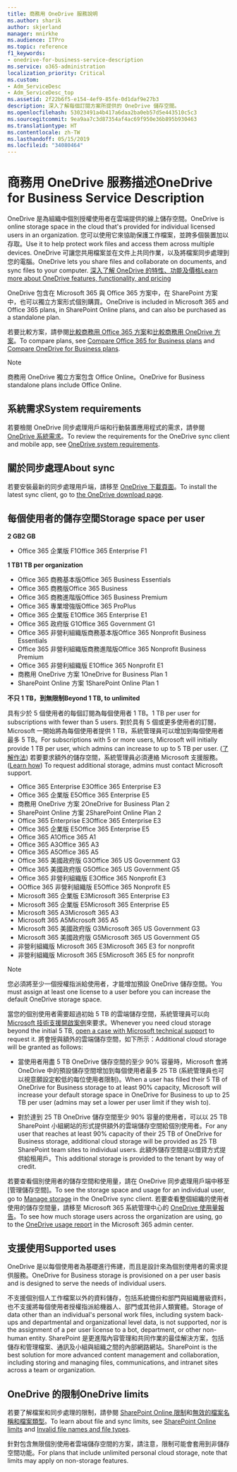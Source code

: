 ```yaml
---
title: 商務用 OneDrive 服務說明
ms.author: sharik
author: skjerland
manager: mnirkhe
ms.audience: ITPro
ms.topic: reference
f1_keywords:
- onedrive-for-business-service-description
ms.service: o365-administration
localization_priority: Critical
ms.custom:
- Adm_ServiceDesc
- Adm_ServiceDesc_top
ms.assetid: 2f22b6f5-e154-4ef9-85fe-0d1daf9e27b3
description: 深入了解每個訂閱方案所提供的 OneDrive 儲存空間。
ms.openlocfilehash: 53023491a4b417a6daa2ba0eb57d5e443510c5c3
ms.sourcegitcommit: 9ea9aa7c3d87354af4ac69f950e36b895b930463
ms.translationtype: HT
ms.contentlocale: zh-TW
ms.lasthandoff: 05/15/2019
ms.locfileid: "34080464"
---
```

# <a name="onedrive-for-business-service-description"></a><span data-ttu-id="d2159-103">商務用 OneDrive 服務描述</span><span class="sxs-lookup"><span data-stu-id="d2159-103">OneDrive for Business Service Description</span></span>

<span data-ttu-id="d2159-104">OneDrive 是為組織中個別授權使用者在雲端提供的線上儲存空間。</span><span class="sxs-lookup"><span data-stu-id="d2159-104">OneDrive is online storage space in the cloud that's provided for individual licensed users in an organization.</span></span> <span data-ttu-id="d2159-105">您可以使用它來協助保護工作檔案，並跨多個裝置加以存取。</span><span class="sxs-lookup"><span data-stu-id="d2159-105">Use it to help protect work files and access them across multiple devices.</span></span> <span data-ttu-id="d2159-106">OneDrive 可讓您共用檔案並在文件上共同作業，以及將檔案同步處理到您的電腦。</span><span class="sxs-lookup"><span data-stu-id="d2159-106">OneDrive lets you share files and collaborate on documents, and sync files to your computer.</span></span> [<span data-ttu-id="d2159-107">深入了解 OneDrive 的特性、功能及價格</span><span class="sxs-lookup"><span data-stu-id="d2159-107">Learn more about OneDrive features, functionality, and pricing</span></span>](https://go.microsoft.com/fwlink/?linkid=850345) 
  
<span data-ttu-id="d2159-108">OneDrive 包含在 Microsoft 365 與 Office 365 方案中，在 SharePoint 方案中，也可以獨立方案形式個別購買。</span><span class="sxs-lookup"><span data-stu-id="d2159-108">OneDrive is included in Microsoft 365 and Office 365 plans, in SharePoint Online plans, and can also be purchased as a standalone plan.</span></span> 
    
<span data-ttu-id="d2159-109">若要比較方案，請參閱[比較商務用 Office 365 方案](https://go.microsoft.com/fwlink/?linkid=799177)和[比較商務用 OneDrive 方案](https://products.office.com/zh-TW/onedrive-for-business/compare-onedrive-for-business-plans)。</span><span class="sxs-lookup"><span data-stu-id="d2159-109">To compare plans, see [Compare Office 365 for Business plans](https://go.microsoft.com/fwlink/?linkid=799177) and [Compare OneDrive for Business plans](https://products.office.com/en-us/onedrive-for-business/compare-onedrive-for-business-plans).</span></span> 
  
> [!NOTE]
> <span data-ttu-id="d2159-110">商務用 OneDrive 獨立方案包含 Office Online。</span><span class="sxs-lookup"><span data-stu-id="d2159-110">OneDrive for Business standalone plans include Office Online.</span></span> 
  
## <a name="system-requirements"></a><span data-ttu-id="d2159-111">系統需求</span><span class="sxs-lookup"><span data-stu-id="d2159-111">System requirements</span></span>

<span data-ttu-id="d2159-112">若要檢閱 OneDrive 同步處理用戶端和行動裝置應用程式的需求，請參閱 [OneDrive 系統需求](https://go.microsoft.com/fwlink/?linkid=837584)。</span><span class="sxs-lookup"><span data-stu-id="d2159-112">To review the requirements for the OneDrive sync client and mobile app, see [OneDrive system requirements](https://go.microsoft.com/fwlink/?linkid=837584).</span></span>
  
## <a name="about-sync"></a><span data-ttu-id="d2159-113">關於同步處理</span><span class="sxs-lookup"><span data-stu-id="d2159-113">About sync</span></span>

<span data-ttu-id="d2159-114">若要安裝最新的同步處理用戶端，請移至 [OneDrive 下載頁面](https://onedrive.live.com/about/download/)。</span><span class="sxs-lookup"><span data-stu-id="d2159-114">To install the latest sync client, go to [the OneDrive download page](https://onedrive.live.com/about/download/).</span></span> 
  
## <a name="storage-space-per-user"></a><span data-ttu-id="d2159-115">每個使用者的儲存空間</span><span class="sxs-lookup"><span data-stu-id="d2159-115">Storage space per user</span></span>

<span data-ttu-id="d2159-116">**2 GB**</span><span class="sxs-lookup"><span data-stu-id="d2159-116">**2 GB**</span></span>

- <span data-ttu-id="d2159-117">Office 365 企業版 F1</span><span class="sxs-lookup"><span data-stu-id="d2159-117">Office 365 Enterprise F1</span></span>

<span data-ttu-id="d2159-118">**1 TB**</span><span class="sxs-lookup"><span data-stu-id="d2159-118">**1 TB per organization**</span></span>

- <span data-ttu-id="d2159-119">Office 365 商務基本版</span><span class="sxs-lookup"><span data-stu-id="d2159-119">Office 365 Business Essentials</span></span>
- <span data-ttu-id="d2159-120">Office 365 商務版</span><span class="sxs-lookup"><span data-stu-id="d2159-120">Office 365 Business</span></span>
- <span data-ttu-id="d2159-121">Office 365 商務進階版</span><span class="sxs-lookup"><span data-stu-id="d2159-121">Office 365 Business Premium</span></span>
- <span data-ttu-id="d2159-122">Office 365 專業增強版</span><span class="sxs-lookup"><span data-stu-id="d2159-122">Office 365 ProPlus</span></span>
- <span data-ttu-id="d2159-123">Office 365 企業版 E1</span><span class="sxs-lookup"><span data-stu-id="d2159-123">Office 365 Enterprise E1</span></span>
- <span data-ttu-id="d2159-124">Office 365 政府版 G1</span><span class="sxs-lookup"><span data-stu-id="d2159-124">Office 365 Government G1</span></span>
- <span data-ttu-id="d2159-125">Office 365 非營利組織版商務基本版</span><span class="sxs-lookup"><span data-stu-id="d2159-125">Office 365 Nonprofit Business Essentials</span></span>
- <span data-ttu-id="d2159-126">Office 365 非營利組織版商務進階版</span><span class="sxs-lookup"><span data-stu-id="d2159-126">Office 365 Nonprofit Business Premium</span></span>
- <span data-ttu-id="d2159-127">Office 365 非營利組織版 E1</span><span class="sxs-lookup"><span data-stu-id="d2159-127">Office 365 Nonprofit E1</span></span>
- <span data-ttu-id="d2159-128">商務用 OneDrive 方案 1</span><span class="sxs-lookup"><span data-stu-id="d2159-128">OneDrive for Business Plan 1</span></span>
- <span data-ttu-id="d2159-129">SharePoint Online 方案 1</span><span class="sxs-lookup"><span data-stu-id="d2159-129">SharePoint Online Plan 1</span></span>

<span data-ttu-id="d2159-130">**不只 1 TB，到無限制**</span><span class="sxs-lookup"><span data-stu-id="d2159-130">**Beyond 1 TB, to unlimited**</span></span>
 
<span data-ttu-id="d2159-131">具有少於 5 個使用者的每個訂閱為每個使用者 1 TB。</span><span class="sxs-lookup"><span data-stu-id="d2159-131">1 TB per user for subscriptions with fewer than 5 users.</span></span> <span data-ttu-id="d2159-132">對於具有 5 個或更多使用者的訂閱，Microsoft 一開始將為每個使用者提供 1 TB，系統管理員可以增加到每個使用者最多 5 TB。</span><span class="sxs-lookup"><span data-stu-id="d2159-132">For subscriptions with 5 or more users, Microsoft will initially provide 1 TB per user, which admins can increase to up to 5 TB per user.</span></span> <span data-ttu-id="d2159-133">([了解作法](/onedrive/set-default-storage-space)) 若要要求額外的儲存空間，系統管理員必須連絡 Microsoft 支援服務。</span><span class="sxs-lookup"><span data-stu-id="d2159-133">([Learn how](/onedrive/set-default-storage-space)) To request additional storage, admins must contact Microsoft support.</span></span> 

- <span data-ttu-id="d2159-134">Office 365 Enterprise E3</span><span class="sxs-lookup"><span data-stu-id="d2159-134">Office 365 Enterprise E3</span></span>
- <span data-ttu-id="d2159-135">Office 365 企業版 E5</span><span class="sxs-lookup"><span data-stu-id="d2159-135">Office 365 Enterprise E5</span></span>
- <span data-ttu-id="d2159-136">商務用 OneDrive 方案 2</span><span class="sxs-lookup"><span data-stu-id="d2159-136">OneDrive for Business Plan 2</span></span>
- <span data-ttu-id="d2159-137">SharePoint Online 方案 2</span><span class="sxs-lookup"><span data-stu-id="d2159-137">SharePoint Online Plan 2</span></span>
- <span data-ttu-id="d2159-138">Office 365 Enterprise E3</span><span class="sxs-lookup"><span data-stu-id="d2159-138">Office 365 Enterprise E3</span></span>
- <span data-ttu-id="d2159-139">Office 365 企業版 E5</span><span class="sxs-lookup"><span data-stu-id="d2159-139">Office 365 Enterprise E5</span></span>
- <span data-ttu-id="d2159-140">Office 365 A1</span><span class="sxs-lookup"><span data-stu-id="d2159-140">Office 365 A1</span></span>
- <span data-ttu-id="d2159-141">Office 365 A3</span><span class="sxs-lookup"><span data-stu-id="d2159-141">Office 365 A3</span></span>
- <span data-ttu-id="d2159-142">Office 365 A5</span><span class="sxs-lookup"><span data-stu-id="d2159-142">Office 365 A5</span></span>
- <span data-ttu-id="d2159-143">Office 365 美國政府版 G3</span><span class="sxs-lookup"><span data-stu-id="d2159-143">Office 365 US Government G3</span></span>
- <span data-ttu-id="d2159-144">Office 365 美國政府版 G5</span><span class="sxs-lookup"><span data-stu-id="d2159-144">Office 365 US Government G5</span></span>
- <span data-ttu-id="d2159-145">Office 365 非營利組織版 E3</span><span class="sxs-lookup"><span data-stu-id="d2159-145">Office 365 Nonprofit E3</span></span> 
- <span data-ttu-id="d2159-146">OOffice 365 非營利組織版 E5</span><span class="sxs-lookup"><span data-stu-id="d2159-146">Office 365 Nonprofit E5</span></span> 
- <span data-ttu-id="d2159-147">Microsoft 365 企業版 E3</span><span class="sxs-lookup"><span data-stu-id="d2159-147">Microsoft 365 Enterprise E3</span></span>
- <span data-ttu-id="d2159-148">Microsoft 365 企業版 E5</span><span class="sxs-lookup"><span data-stu-id="d2159-148">Microsoft 365 Enterprise E5</span></span>
- <span data-ttu-id="d2159-149">Microsoft 365 A3</span><span class="sxs-lookup"><span data-stu-id="d2159-149">Microsoft 365 A3</span></span>
- <span data-ttu-id="d2159-150">Microsoft 365 A5</span><span class="sxs-lookup"><span data-stu-id="d2159-150">Microsoft 365 A5</span></span>
- <span data-ttu-id="d2159-151">Microsoft 365 美國政府版 G3</span><span class="sxs-lookup"><span data-stu-id="d2159-151">Microsoft 365 US Government G3</span></span>
- <span data-ttu-id="d2159-152">Microsoft 365 美國政府版 G5</span><span class="sxs-lookup"><span data-stu-id="d2159-152">Microsoft 365 US Government G5</span></span>
- <span data-ttu-id="d2159-153">非營利組織版 Microsoft 365 E3</span><span class="sxs-lookup"><span data-stu-id="d2159-153">Microsoft 365 E3 for nonprofit</span></span>
- <span data-ttu-id="d2159-154">非營利組織版 Microsoft 365 E5</span><span class="sxs-lookup"><span data-stu-id="d2159-154">Microsoft 365 E5 for nonprofit</span></span>

  
> [!NOTE]
> <span data-ttu-id="d2159-155">您必須將至少一個授權指派給使用者，才能增加預設 OneDrive 儲存空間。</span><span class="sxs-lookup"><span data-stu-id="d2159-155">You must assign at least one license to a user before you can increase the default OneDrive storage space.</span></span> 
  
<span data-ttu-id="d2159-156">當您的個別使用者需要超過初始 5 TB 的雲端儲存空間，系統管理員可以向 [Microsoft 技術支援開啟案例](https://go.microsoft.com/fwlink/?linkid=869559)來要求。</span><span class="sxs-lookup"><span data-stu-id="d2159-156">Whenever you need cloud storage beyond the initial 5 TB, [open a case with Microsoft technical support](https://go.microsoft.com/fwlink/?linkid=869559) to request it.</span></span> <span data-ttu-id="d2159-157">將會授與額外的雲端儲存空間，如下所示：</span><span class="sxs-lookup"><span data-stu-id="d2159-157">Additional cloud storage will be granted as follows:</span></span> 
  
- <span data-ttu-id="d2159-158">當使用者用盡 5 TB OneDrive 儲存空間的至少 90% 容量時，Microsoft 會將 OneDrive 中的預設儲存空間增加到每個使用者最多 25 TB (系統管理員也可以視意願設定較低的每位使用者限制)。</span><span class="sxs-lookup"><span data-stu-id="d2159-158">When a user has filled their 5 TB of OneDrive for Business storage to at least 90% capacity, Microsoft will increase your default storage space in OneDrive for Business to up to 25 TB per user (admins may set a lower per user limit if they wish to).</span></span> 
    
- <span data-ttu-id="d2159-159">對於達到 25 TB OneDrive 儲存空間至少 90% 容量的使用者，可以以 25 TB SharePoint 小組網站的形式提供額外的雲端儲存空間給個別使用者。</span><span class="sxs-lookup"><span data-stu-id="d2159-159">For any user that reaches at least 90% capacity of their 25 TB of OneDrive for Business storage, additional cloud storage will be provided as 25 TB SharePoint team sites to individual users.</span></span> <span data-ttu-id="d2159-160">此額外儲存空間是以借貸方式提供給租用戶。</span><span class="sxs-lookup"><span data-stu-id="d2159-160">This additional storage is provided to the tenant by way of credit.</span></span>
    
<span data-ttu-id="d2159-161">若要查看個別使用者的儲存空間和使用量，請在 OneDrive 同步處理用戶端中移至 [管理儲存空間][](https://support.office.com/article/31519161-059C-4764-B6F8-F5CD29F7FE68)。</span><span class="sxs-lookup"><span data-stu-id="d2159-161">To see the storage space and usage for an individual user, go to [Manage storage](https://support.office.com/article/31519161-059C-4764-B6F8-F5CD29F7FE68) in the OneDrive sync client.</span></span> <span data-ttu-id="d2159-162">若要查看整個組織的使用者使用的儲存空間量，請移至 Microsoft 365 系統管理中心的 [OneDrive 使用量報告](/office365/admin/activity-reports/onedrive-for-business-usage)。</span><span class="sxs-lookup"><span data-stu-id="d2159-162">To see how much storage users across the organization are using, go to the [OneDrive usage report](/office365/admin/activity-reports/onedrive-for-business-usage) in the Microsoft 365 admin center.</span></span> 
   
## <a name="supported-uses"></a><span data-ttu-id="d2159-163">支援使用</span><span class="sxs-lookup"><span data-stu-id="d2159-163">Supported uses</span></span>

<span data-ttu-id="d2159-164">OneDrive 是以每個使用者為基礎進行佈建，而且是設計來為個別使用者的需求提供服務。</span><span class="sxs-lookup"><span data-stu-id="d2159-164">OneDrive for Business storage is provisioned on a per user basis and is designed to serve the needs of individual users.</span></span>
  
<span data-ttu-id="d2159-165">不支援個別個人工作檔案以外的資料儲存，包括系統備份和部門與組織層級資料，也不支援將每個使用者授權指派給機器人、部門或其他非人類實體。</span><span class="sxs-lookup"><span data-stu-id="d2159-165">Storage of data other than an individual's personal work files, including system back-ups and departmental and organizational level data, is not supported, nor is the assignment of a per user license to a bot, department, or other non-human entity.</span></span> <span data-ttu-id="d2159-166">SharePoint 是更進階內容管理和共同作業的最佳解決方案，包括儲存和管理檔案、通訊及小組與組織之間的內部網路網站。</span><span class="sxs-lookup"><span data-stu-id="d2159-166">SharePoint is the best solution for more advanced content management and collaboration, including storing and managing files, communications, and intranet sites across a team or organization.</span></span>
  
## <a name="onedrive-limits"></a><span data-ttu-id="d2159-167">OneDrive 的限制</span><span class="sxs-lookup"><span data-stu-id="d2159-167">OneDrive limits</span></span>

<span data-ttu-id="d2159-168">若要了解檔案和同步處理的限制，請參閱 [SharePoint Online 限制](/office365/servicedescriptions/sharepoint-online-service-description/sharepoint-online-limits)和[無效的檔案名稱和檔案類型](https://support.office.com/article/64883a5d-228e-48f5-b3d2-eb39e07630fa)。</span><span class="sxs-lookup"><span data-stu-id="d2159-168">To learn about file and sync limits, see [SharePoint Online limits](/office365/servicedescriptions/sharepoint-online-service-description/sharepoint-online-limits) and [Invalid file names and file types](https://support.office.com/article/64883a5d-228e-48f5-b3d2-eb39e07630fa).</span></span>
  
<span data-ttu-id="d2159-169">針對包含無限個別使用者雲端儲存空間的方案，請注意，限制可能會套用到非儲存空間功能。</span><span class="sxs-lookup"><span data-stu-id="d2159-169">For plans that include unlimited personal cloud storage, note that limits may apply on non-storage features.</span></span> 
  

